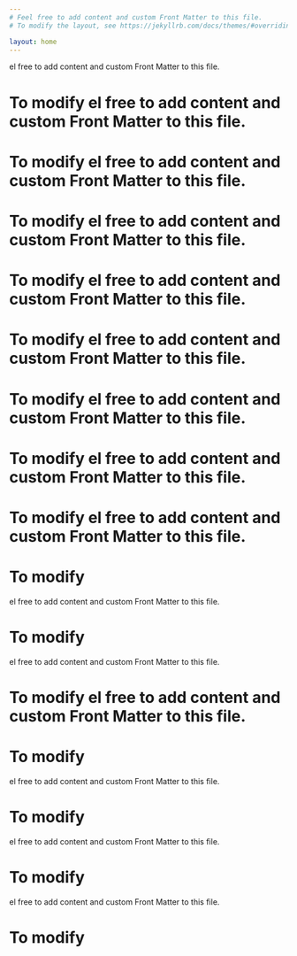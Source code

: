 ```yaml
---
# Feel free to add content and custom Front Matter to this file.
# To modify the layout, see https://jekyllrb.com/docs/themes/#overriding-theme-defaults

layout: home
---
```

el free to add content and custom Front Matter to this file.
# To modify el free to add content and custom Front Matter to this file.
# To modify el free to add content and custom Front Matter to this file.
# To modify el free to add content and custom Front Matter to this file.
# To modify el free to add content and custom Front Matter to this file.
# To modify el free to add content and custom Front Matter to this file.
# To modify el free to add content and custom Front Matter to this file.
# To modify el free to add content and custom Front Matter to this file.
# To modify el free to add content and custom Front Matter to this file.
# To modify 


el free to add content and custom Front Matter to this file.
# To modify 
el free to add content and custom Front Matter to this file.
# To modify el free to add content and custom Front Matter to this file.
# To modify 

el free to add content and custom Front Matter to this file.
# To modify 
el free to add content and custom Front Matter to this file.
# To modify 
el free to add content and custom Front Matter to this file.
# To modify 